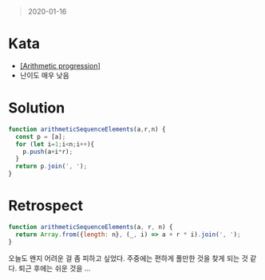 > 2020-01-16
# Kata
- [[Arithmetic progression]](https://www.codewars.com/kata/55caf1fd8063ddfa8e000018/javascript)
- 난이도 매우 낮음 

# Solution
```javascript
function arithmeticSequenceElements(a,r,n) {
  const p = [a];
  for (let i=1;i<n;i++){
    p.push(a+i*r);
  }
  return p.join(', ');
}
```
# Retrospect
```javascript
function arithmeticSequenceElements(a, r, n) {
  return Array.from({length: n}, (_, i) => a + r * i).join(', ');
}
```
오늘도 왠지 어려운 걸 좀 피하고 싶었다. 주중에는 편하게 풀만한 것을 찾게 되는 것 같다.
퇴근 후에는 쉬운 것을 ... 
